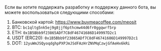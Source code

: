 Если вы хотите поддержать разработку и поддержку данного бота, вы можете воспользоваться следующими способами:

1. Банковской картой: https://www.buymeacoffee.com/meosit
2. BTC: `bc1qltg5nk5ej9g8jjf6pthcmw44d6fr0ggqwrf5rp`
3. ETH: `0x1B5Bbb9f23865ADf7C8dF46741686D149997D2c1`
4. USDT (ERC20): `0x1B5Bbb9f23865ADf7C8dF46741686D149997D2c1`
5. DOT: `12yuWmJSQyoqdghpPXPJmJSdFAzHrZNVMqCzwjGfAeHx6kRi`